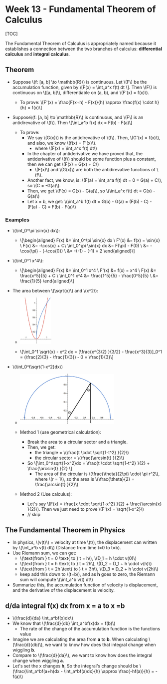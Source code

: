 # Week 13 - Fundamental Theorem of Calculus

[TOC]

The Fundamental Theorem of Calculus is appropriately named because it establishes a connection between the two branches of calculus: **differential calculus** and **integral calculus**.

## Theorem

* Suppose \\(f: [a, b] \to \mathbb{R}\\) is continuous. Let \\(F\\) be the accumulation function, given by \\[F(x) = \int_a^x f(t) dt \\]. Then \\(F\\) is continuous on \\([a, b]\\), differentiable on (a, b), and \\(F'(x) = f(x)\\).
    * To prove: \\[F'(x) = \frac{F(x+h) - F(x)}{h} \approx \frac{f(x) \cdot h}{h} = f(x)\\]

* Suppose\\(f: [a, b] \to \mathbb{R}\\) is continuous, and \\(F\\) is an antidirevative of \\(f\\). Then \\[\int_a^b f(x) dx = F(b) - F(a)\\]
    * To prove: 
        * We say \\(G(x)\\) is the antidirevative of \\(f\\). Then, \\(G'(x) = f(x)\\), and also, we know \\(f(x) = F'(x)\\).
            * where \\(F(x) = \int_a^x f(t) dt\\) 
        * In the chapter of antiderivative we have proved that, the antiderivative of \\(f\\) should be some function plus a constant, then we can get \\(F(x) = G(x) + C\\)
            * \\(F(x)\\) and \\(G(x)\\) are both the antidirevative functions of \\(f\\).
        * Another fact, we know, is: \\(F(a) = \int_a^a f(t) dt = 0 = G(a) + C\\), so \\(C = -G(a)\\).
        * Then, we get \\(F(x) = G(x) - G(a)\\), so \\(\int_a^x f(t) dt = G(x) - G(a)\\)
        * Let x = b, we get: \\(\int_a^b f(t) dt = G(b) - G(a) = (F(b) - C) - (F(a) - C) = F(b) - F(a)\\)

### Examples

* \\(\int_0^\pi \sin{x} dx\\):
    * \\[\begin{aligned}
        F(x) &= \int_0^\pi \sin{x} dx \\
        F'(x) &= f(x) = \sin{x} \\
        F(x) &= -\cos{x} + C\\
        \int_0^\pi \sin{x} dx &= F(\pi) - F(0) \\
        &= -\cos{\pi} - (-\cos{0}) \\
        &= -(-1) - (-1) = 2
        \end{aligned}\\]
* \\(\int_0^1 x^4\\):
    * \\[\begin{aligned}
        F(x) &= \int_0^1 x^4 \\
        F'(x) &= f(x) = x^4 \\
        F(x) &=  \frac{x^5}{5} + C \\
        \int_0^1 x^4 &= \frac{1^5}{5} - \frac{0^5}{5} \\
        &= \frac{1}{5}
        \end{aligned}\\]

* The area between \\(\sqrt{x}\\) and \\(x^2\\):
    * <img src="media/15133058435652.jpg" style="width:100px" />

    * \\[\int_0^1 \sqrt{x} - x^2 dx = [\frac{x^{3/2} }{3/2} - \frac{x^3}{3}]_0^1 = (\frac{2}{3} - \frac{1}{3}) - 0 = \frac{1}{3}\\]


* \\(\int_0^t\sqrt{1-x^2}dx\\)
    * <img src="media/15133064708700.jpg" style="width:300px" />
    * Method 1 (use geometrical calculation):
        * Break the area to a circular sector and a triangle.
        * Then, we get:
            * the triangle = \\(\frac{t \cdot \sqrt{1-t^2} }{2}\\)
            * the circular sector = \\(\frac{\arcsin{t} }{2}\\)
        * So \\[\int_0^t\sqrt{1-x^2}dx = \frac{t \cdot \sqrt{1-t^2} }{2} + \frac{\arcsin{t} }{2} \\]
            * The area of the circular is \\(\frac{\theta}{2\pi} \cdot \pi r^2\\), where \\(r = 1\\), so the area is \\(\frac{\theta}{2} = \frac{\arcsin{t} }{2}\\)

    * Method 2 (Use calculus):
        * Let's say \\(F(x) = \frac{x \cdot \sqrt{1-x^2} }{2} + \frac{\arcsin{x} }{2}\\). Then we just need to prove \\(F'(x) = \sqrt{1-x^2}\\)
        * // skip

## The Fundamental Theorem in Physics

* In physics, \\(v(t)\\) = velocity at time \\(t\\), the displacement can written by \\(\int_a^b v(t) dt\\) (Distance from time t=0 to t=b).
* Use Riemann sum, we can get:
    * \\(\text{from } t = 0 \text{ to } t = h\\), \\(D_1 = h \cdot v(0)\\)
    * \\(\text{from } t = h \text{ to } t = 2h\\), \\(D_2 = D_1 + h \cdot v(h)\\)
    * \\(\text{from } t = 2h \text{ to } t = 3h\\), \\(D_3 = D_2 + h \cdot v(2h)\\)
    * keep add this down to \\(t=b\\), and as **h** goes to zero, the Riemann sum will compute \\(\int_a^b v(t) dt\\)
* Summarize this, the accumulation function of velocity is displacement, and the derivative of the displacement is velocity.

## d/da integral f(x) dx from x = a to x =b

* \\(\frac{d}{da} \int_a^bf(x)dx\\)
* We know that \\(\frac{d}{db} \int_a^bf(x)dx = f(b)\\)
    * The rate of the change of the accumulation function is the functions value
* Imagine we are calculating the area from **a** to **b**. When calculating \\(\frac{d}{db}\\), we want to know how does that integral change when wiggling **b**.
* Compare to \\(\frac{d}{da}\\), we want to know how does the integral change when wiggling **a**.
* Let's set the x changes **h**, So the integral's change should be \\(\frac{\int_a^bf(a+h)dx - \int_a^bf(a)dx}{h} \approx \frac{-hf(a)}{h} = -f(a)\\)

